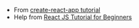 * From [create-react-app tutorial](https://github.com/facebookincubator/create-react-app)
* Help from [React JS Tutorial for Beginners](https://www.youtube.com/watch?v=4ZAEBxGipoA)
